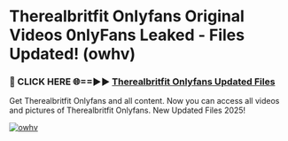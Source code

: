 # Therealbritfit Onlyfans Original Videos 0nlyFans Leaked - Files Updated! (owhv)

<h3>🔴 CLICK HERE 🌐==►► <a href="https://tinyurl.com/2jnfzry5" rel="nofollow">Therealbritfit Onlyfans Updated Files</a></h3>

Get Therealbritfit Onlyfans and all content. Now you can access all videos and pictures of Therealbritfit Onlyfans. New Updated Files 2025!

[![owhv](https://i.imgur.com/GyGTBgg.gif)](https://tinyurl.com/2jnfzry5)

